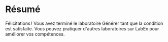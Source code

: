 # Résumé

Félicitations ! Vous avez terminé le laboratoire Générer tant que la condition est satisfaite. Vous pouvez pratiquer d'autres laboratoires sur LabEx pour améliorer vos compétences.

